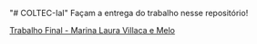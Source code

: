 "# COLTEC-IaI"
Façam a entrega do trabalho nesse repositório!

<a href="C:/Users/Usuario/Downloads/TrabalhoFinal_MarinaLauraVillacaeMelo">Trabalho Final - Marina Laura Villaca e Melo</a>
